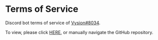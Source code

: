 # Terms of Service
Discord bot terms of service of [Vysion#8034](https://discord.com/users/1185987360018665523).

To view, please click [HERE](https://github.com/Max1385/Privacy-Policy_Nova-Empire-Games/blob/main/privacy-policy_nova-empire-games.md), or manually navigate the GitHub repository.
